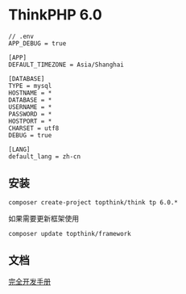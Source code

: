 ThinkPHP 6.0
===============

```
// .env
APP_DEBUG = true

[APP]
DEFAULT_TIMEZONE = Asia/Shanghai

[DATABASE]
TYPE = mysql
HOSTNAME = *
DATABASE = *
USERNAME = *
PASSWORD = *
HOSTPORT = *
CHARSET = utf8
DEBUG = true

[LANG]
default_lang = zh-cn
```


## 安装

~~~
composer create-project topthink/think tp 6.0.*
~~~

如果需要更新框架使用
~~~
composer update topthink/framework
~~~

## 文档

[完全开发手册](https://www.kancloud.cn/manual/thinkphp6_0/content)
